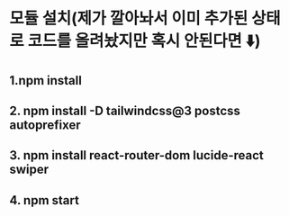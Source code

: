 # 모듈 설치(제가 깔아놔서 이미 추가된 상태로 코드를 올려놨지만 혹시 안된다면 ⬇️)
## 1.npm install
## 2. npm install -D tailwindcss@3 postcss autoprefixer
## 3. npm install react-router-dom lucide-react swiper
## 4. npm start

